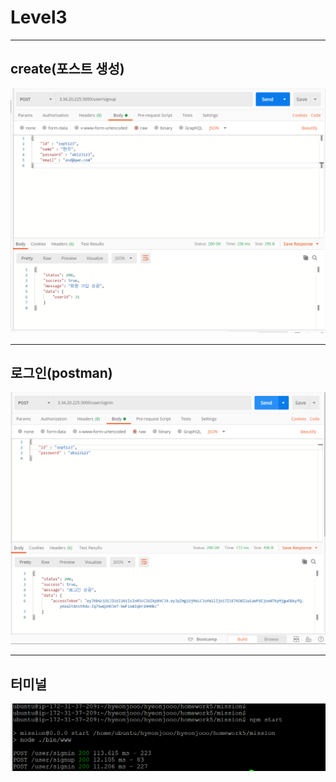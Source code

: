 # **Level3**
- - -
## **create(포스트 생성)**
![title](https://github.com/our-sopt-server-team7/hyeonjooo/blob/master/homework5/img/signup.png)

- - -
## **로그인(postman)**
![title](https://github.com/our-sopt-server-team7/hyeonjooo/blob/master/homework5/img/signin.png)

- - -
## **터미널**
![title](https://github.com/our-sopt-server-team7/hyeonjooo/blob/master/homework5/img/user_ubuntu.png)